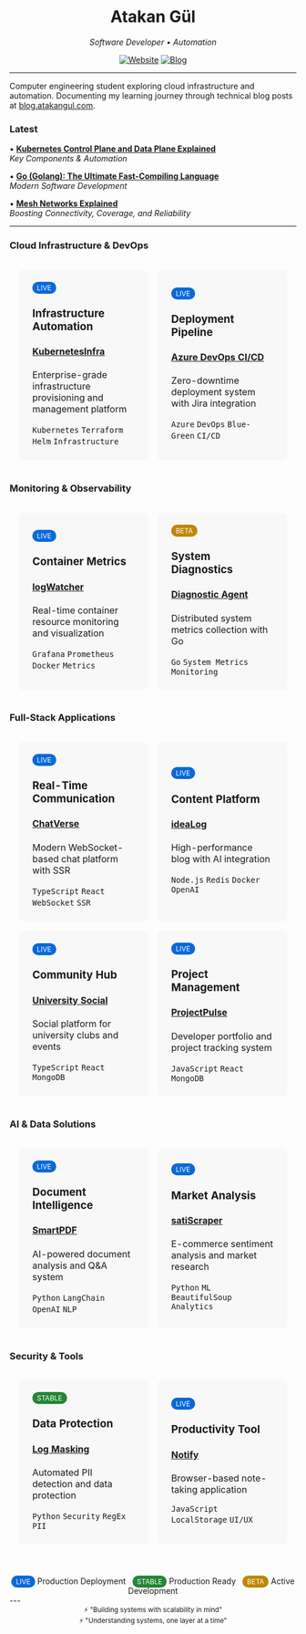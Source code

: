 <div align="center">
  <h1>Atakan Gül</h1>
  <p><em>Software Developer • Automation</em></p>

  [![Website](https://img.shields.io/badge/Website-atakangul.com-blue?style=flat-square&logo=google-chrome)](https://www.atakangul.com)
  [![Blog](https://img.shields.io/badge/Blog-blog.atakangul.com-orange?style=flat-square&logo=rss)](https://blog.atakangul.com)
</div>

---



Computer engineering student exploring cloud infrastructure and automation. Documenting my learning journey through technical blog posts at [blog.atakangul.com](https://blog.atakangul.com).

### Latest

▪️ [**Kubernetes Control Plane and Data Plane Explained**](https://atakangul.com/blogs/kubernetes-control-data-plane)  
   _Key Components & Automation_

▪️ [**Go (Golang): The Ultimate Fast-Compiling Language**](https://atakangul.com/blogs/go-golang-fast-compilation)  
   _Modern Software Development_

▪️ [**Mesh Networks Explained**](https://atakangul.com/blogs/mesh-networks-boost-connectivity-reliability)  
   _Boosting Connectivity, Coverage, and Reliability_

---
<div style="width: 100%;">

### Cloud Infrastructure & DevOps

<table style="width: 100%; border-spacing: 16px; border-collapse: separate;">
<tr>
<td width="50%" style="padding: 24px; background: rgba(0,0,0,0.02); border-radius: 8px;">
<div style="margin-bottom: 8px;">
    <span style="background: #0969da; color: white; padding: 3px 8px; border-radius: 12px; font-size: 12px;">LIVE</span>
</div>
<h3>Infrastructure Automation</h3>
<h4><a href="https://kubernetes-infra.atakangul.com/">KubernetesInfra</a></h4>
<p>Enterprise-grade infrastructure provisioning and management platform</p>
<code>Kubernetes</code> <code>Terraform</code> <code>Helm</code> <code>Infrastructure</code>
</td>
<td width="50%" style="padding: 24px; background: rgba(0,0,0,0.02); border-radius: 8px;">
<div style="margin-bottom: 8px;">
    <span style="background: #0969da; color: white; padding: 3px 8px; border-radius: 12px; font-size: 12px;">LIVE</span>
</div>
<h3>Deployment Pipeline</h3>
<h4><a href="https://atakangul.com/blogs/nevotek-internship-ci-cd-experience">Azure DevOps CI/CD</a></h4>
<p>Zero-downtime deployment system with Jira integration</p>
<code>Azure</code> <code>DevOps</code> <code>Blue-Green</code> <code>CI/CD</code>
</td>
</tr>
</table>

### Monitoring & Observability

<table style="width: 100%; border-spacing: 16px; border-collapse: separate;">
<tr>
<td width="50%" style="padding: 24px; background: rgba(0,0,0,0.02); border-radius: 8px;">
<div style="margin-bottom: 8px;">
    <span style="background: #0969da; color: white; padding: 3px 8px; border-radius: 12px; font-size: 12px;">LIVE</span>
</div>
<h3>Container Metrics</h3>
<h4><a href="https://atakangul.com/blogs/logwatcher-simplifying-docker-image-monitoring">logWatcher</a></h4>
<p>Real-time container resource monitoring and visualization</p>
<code>Grafana</code> <code>Prometheus</code> <code>Docker</code> <code>Metrics</code>
</td>
<td width="50%" style="padding: 24px; background: rgba(0,0,0,0.02); border-radius: 8px;">
<div style="margin-bottom: 8px;">
    <span style="background: #bf8700; color: white; padding: 3px 8px; border-radius: 12px; font-size: 12px;">BETA</span>
</div>
<h3>System Diagnostics</h3>
<h4><a href="https://github.com/AtakanG7/linux-diagnostic-agent">Diagnostic Agent</a></h4>
<p>Distributed system metrics collection with Go</p>
<code>Go</code> <code>System Metrics</code> <code>Monitoring</code>
</td>
</tr>
</table>

### Full-Stack Applications

<table style="width: 100%; border-spacing: 16px; border-collapse: separate;">
<tr>
<td width="50%" style="padding: 24px; background: rgba(0,0,0,0.02); border-radius: 8px;">
<div style="margin-bottom: 8px;">
    <span style="background: #0969da; color: white; padding: 3px 8px; border-radius: 12px; font-size: 12px;">LIVE</span>
</div>
<h3>Real-Time Communication</h3>
<h4><a href="https://chat.atakangul.com/">ChatVerse</a></h4>
<p>Modern WebSocket-based chat platform with SSR</p>
<code>TypeScript</code> <code>React</code> <code>WebSocket</code> <code>SSR</code>
</td>
<td width="50%" style="padding: 24px; background: rgba(0,0,0,0.02); border-radius: 8px;">
<div style="margin-bottom: 8px;">
    <span style="background: #0969da; color: white; padding: 3px 8px; border-radius: 12px; font-size: 12px;">LIVE</span>
</div>
<h3>Content Platform</h3>
<h4><a href="https://atakangul.com">ideaLog</a></h4>
<p>High-performance blog with AI integration</p>
<code>Node.js</code> <code>Redis</code> <code>Docker</code> <code>OpenAI</code>
</td>
</tr>

<tr>
<td width="50%" style="padding: 24px; background: rgba(0,0,0,0.02); border-radius: 8px;">
<div style="margin-bottom: 8px;">
    <span style="background: #0969da; color: white; padding: 3px 8px; border-radius: 12px; font-size: 12px;">LIVE</span>
</div>
<h3>Community Hub</h3>
<h4><a href="https://github.com/AtakanG7/bilgililerpaylasiyor">University Social</a></h4>
<p>Social platform for university clubs and events</p>
<code>TypeScript</code> <code>React</code> <code>MongoDB</code>
</td>
<td width="50%" style="padding: 24px; background: rgba(0,0,0,0.02); border-radius: 8px;">
<div style="margin-bottom: 8px;">
    <span style="background: #0969da; color: white; padding: 3px 8px; border-radius: 12px; font-size: 12px;">LIVE</span>
</div>
<h3>Project Management</h3>
<h4><a href="https://sprojects.live/">ProjectPulse</a></h4>
<p>Developer portfolio and project tracking system</p>
<code>JavaScript</code> <code>React</code> <code>MongoDB</code>
</td>
</tr>
</table>

### AI & Data Solutions

<table style="width: 100%; border-spacing: 16px; border-collapse: separate;">
<tr>
<td width="50%" style="padding: 24px; background: rgba(0,0,0,0.02); border-radius: 8px;">
<div style="margin-bottom: 8px;">
    <span style="background: #0969da; color: white; padding: 3px 8px; border-radius: 12px; font-size: 12px;">LIVE</span>
</div>
<h3>Document Intelligence</h3>
<h4><a href="https://github.com/AtakanG7/robotiXe">SmartPDF</a></h4>
<p>AI-powered document analysis and Q&A system</p>
<code>Python</code> <code>LangChain</code> <code>OpenAI</code> <code>NLP</code>
</td>
<td width="50%" style="padding: 24px; background: rgba(0,0,0,0.02); border-radius: 8px;">
<div style="margin-bottom: 8px;">
    <span style="background: #0969da; color: white; padding: 3px 8px; border-radius: 12px; font-size: 12px;">LIVE</span>
</div>
<h3>Market Analysis</h3>
<h4><a href="https://satiscraper.onrender.com/">satiScraper</a></h4>
<p>E-commerce sentiment analysis and market research</p>
<code>Python</code> <code>ML</code> <code>BeautifulSoup</code> <code>Analytics</code>
</td>
</tr>
</table>

### Security & Tools

<table style="width: 100%; border-spacing: 16px; border-collapse: separate;">
<tr>
<td width="50%" style="padding: 24px; background: rgba(0,0,0,0.02); border-radius: 8px;">
<div style="margin-bottom: 8px;">
    <span style="background: #238636; color: white; padding: 3px 8px; border-radius: 12px; font-size: 12px;">STABLE</span>
</div>
<h3>Data Protection</h3>
<h4><a href="https://github.com/AtakanG7/enhanced-log-masking">Log Masking</a></h4>
<p>Automated PII detection and data protection</p>
<code>Python</code> <code>Security</code> <code>RegEx</code> <code>PII</code>
</td>
<td width="50%" style="padding: 24px; background: rgba(0,0,0,0.02); border-radius: 8px;">
<div style="margin-bottom: 8px;">
    <span style="background: #0969da; color: white; padding: 3px 8px; border-radius: 12px; font-size: 12px;">LIVE</span>
</div>
<h3>Productivity Tool</h3>
<h4><a href="https://noteapp001.onrender.com/">Notify</a></h4>
<p>Browser-based note-taking application</p>
<code>JavaScript</code> <code>LocalStorage</code> <code>UI/UX</code>
</td>
</tr>
</table>

<div align="center" style="margin-top: 40px;">
<span style="background: #0969da; color: white; padding: 3px 8px; border-radius: 12px; font-size: 12px;">LIVE</span> Production Deployment &nbsp;
<span style="background: #238636; color: white; padding: 3px 8px; border-radius: 12px; font-size: 12px;">STABLE</span> Production Ready &nbsp;
<span style="background: #bf8700; color: white; padding: 3px 8px; border-radius: 12px; font-size: 12px;">BETA</span> Active Development
</div>

</div>
---

<div align="center">
  <sub>⚡ "Building systems with scalability in mind" </sub>
</div>

<div align="center">
  <sub>⚡ "Understanding systems, one layer at a time"</sub>
</div>
